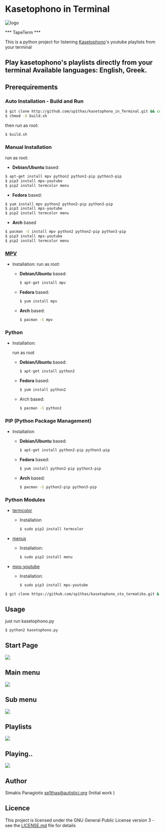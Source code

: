 # Kasetophono in Terminal
![logo](assets/logo.png)

*** TapeTerm ***

This is a python project for listening [Kasetophono](http://www.kasetophono.com)'s youtube playlists from your terminal

Play kasetophono's playlists directly from your terminal
Available languages: English, Greek.
---

## Prerequirements

### Auto Installation - Build and Run

```bash
$ git clone http://github.com/sp1thas/kasetophono_in_Terminal.git && cd kasetophono_in_Terminal
$ chmod -X build.sh
```



then run as root:

```bash
$ build.sh
```
### Manual Installation

run as root:

* **Debian/Ubuntu** based:

```bash
$ apt-get install mpv python2 python2-pip python3-pip
$ pip3 install mps-youtube
$ pip2 install termcolor menu
```

* **Fedora** based:

```bash
$ yum install mpv python2 python2-pip python3-pip
$ pip3 install mps-youtube
$ pip2 install termcolor menu
```

* **Arch** based

```bash
$ pacman -S install mpv python2 python2-pip python3-pip
$ pip3 install mps-youtube
$ pip2 install termcolor menu
```

### [MPV](https://mpv.io/)

* Installation:
  run as root:
  * **Debian\/Ubuntu** based:

    ```bash
    $ apt-get install mpv
    ```
  * **Fedora** based:
    ```bash
    $ yum install mpv
    ```
  * **Arch** based:
    ```bash
    $ pacman -S mpv
    ```


### Python

* Installation:

  run as root
  * **Debian/Ubuntu** based:
    ```bash
    $ apt-get install python2
    ```
  * **Fedora** based:
    ```bash
    $ yum install python2
    ```
  * Arch based:
    ```bash
    $ pacman -S python2
    ```


### PIP \(Python Package Management\)

* Installation

  * **Debian/Ubuntu** based:
    ```bash
    $ apt-get install python2-pip python3-pip
    ```
  * **Fedora** based:
    ```bash
    $ yum install python2-pip python3-pip
    ```
  * **Arch** based:
    ```bash
    $ pacman -S python2-pip python3-pip
    ```


### Python Modules

* [termcolor](https://pypi.python.org/pypi/termcolor)

  * Installation
    ```bash
    $ sudo pip2 install termcolor
    ```


* [menus](https://pypi.python.org/pypi/Menus)

  * Installation:
    ```bash
    $ sudo pip2 install menu
    ```


* [mps-youtube](https://github.com/mps-youtube/)

  * Installation:
    ```bash
    $ sudo pip3 install mps-youtube
    ```


```bash
$ git clone https://github.com/sp1thas/kasetophono_sto_termatiko.git & cd kasetophono_sto_termatiko
```

## Usage

just run kasetophono.py

```bash
$ python2 kasetophono.py
```

## Start Page

![](https://raw.githubusercontent.com/sp1thas/TapeTerm/master/assets/1.png)

## Main menu

![](https://raw.githubusercontent.com/sp1thas/TapeTerm/master/assets/2.png)

## Sub menu

![](https://raw.githubusercontent.com/sp1thas/TapeTerm/master/assets/3.png)

## Playlists

![](https://raw.githubusercontent.com/sp1thas/TapeTerm/master/assets/4.png)

## Playing..
![](https://raw.githubusercontent.com/sp1thas/TapeTerm/master/assets/5.png)

## Author
Simakis Panagiotis [sp1thas@autistici.org](mailto://sp1thas@autistici.org) (Initial work )

## Licence
This project is licensed under the GNU General Public License version 3 - see the [LICENSE.md](LICENSE.md) file for details
